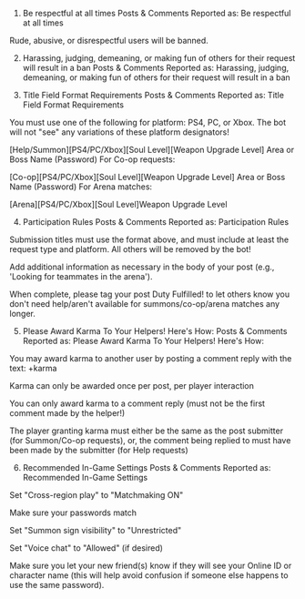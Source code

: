 1. Be respectful at all times
Posts & Comments
Reported as: Be respectful at all times

Rude, abusive, or disrespectful users will be banned.

2. Harassing, judging, demeaning, or making fun of others for their request will result in a ban
Posts & Comments
Reported as: Harassing, judging, demeaning, or making fun of others for their request will result in a ban

3. Title Field Format Requirements
Posts & Comments
Reported as: Title Field Format Requirements

You must use one of the following for platform: PS4, PC, or Xbox. The bot will not "see" any variations of these platform designators!

[Help/Summon][PS4/PC/Xbox][Soul Level][Weapon Upgrade Level] Area or Boss Name (Password) For Co-op requests:

[Co-op][PS4/PC/Xbox][Soul Level][Weapon Upgrade Level] Area or Boss Name (Password) For Arena matches:

[Arena][PS4/PC/Xbox][Soul Level]Weapon Upgrade Level

4. Participation Rules
Posts & Comments
Reported as: Participation Rules

Submission titles must use the format above, and must include at least the request type and platform. All others will be removed by the bot!

Add additional information as necessary in the body of your post (e.g., 'Looking for teammates in the arena').

When complete, please tag your post Duty Fulfilled! to let others know you don't need help/aren't available for summons/co-op/arena matches any longer.

5. Please Award Karma To Your Helpers! Here's How:
Posts & Comments
Reported as: Please Award Karma To Your Helpers! Here's How:

You may award karma to another user by posting a comment reply with the text: +karma

Karma can only be awarded once per post, per player interaction

You can only award karma to a comment reply (must not be the first comment made by the helper!)

The player granting karma must either be the same as the post submitter (for Summon/Co-op requests), or, the comment being replied to must have been made by the submitter (for Help requests)

6. Recommended In-Game Settings
Posts & Comments
Reported as: Recommended In-Game Settings

Set "Cross-region play" to "Matchmaking ON"

Make sure your passwords match

Set "Summon sign visibility" to "Unrestricted"

Set "Voice chat" to "Allowed" (if desired)

Make sure you let your new friend(s) know if they will see your Online ID or character name (this will help avoid confusion if someone else happens to use the same password).
